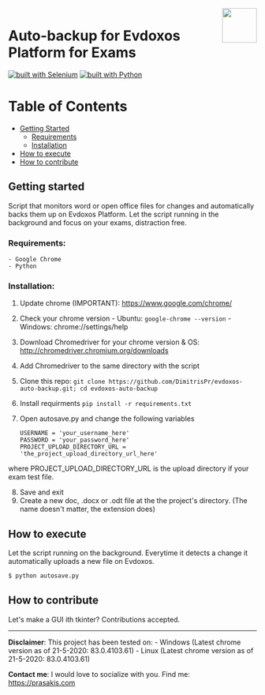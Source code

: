 <img src="https://upload.wikimedia.org/wikipedia/en/7/7e/UNIPI.jpg" width="70" align="right">

# Auto-backup for Evdoxos Platform for Exams

[![built with Selenium](https://img.shields.io/badge/built%20with-Selenium-yellow.svg)](https://github.com/SeleniumHQ/selenium)
[![built with Python](https://img.shields.io/badge/built%20with-Python-red.svg)](https://www.python.org/)


Table of Contents
=================

* [Getting Started](#getting-started)
  * [Requirements](#requirements)
  * [Installation](#installation)
* [How to execute](#how-to-execute)  
* [How to contribute](#how-to-contribute)  

## Getting started

Script that monitors word or open office files for changes and automatically backs them up on Evdoxos Platform.
Let the script running in the background and focus on your exams, distraction free.

### Requirements:
    - Google Chrome
    - Python 
  
### Installation:

  1. Update chrome (IMPORTANT): https://www.google.com/chrome/ 
  2. Check your chrome version 
    - Ubuntu: `google-chrome --version`
    - Windows: chrome://settings/help
  3. Download Chromedriver for your chrome version & OS: http://chromedriver.chromium.org/downloads
  4. Add Chromedriver to the same directory with the script
  5. Clone this repo: `git clone https://github.com/DimitrisPr/evdoxos-auto-backup.git; cd evdoxos-auto-backup`
  6. Install requirments `pip install -r requirements.txt`
  7. Open autosave.py and change the following variables
    
      ```
      USERNAME = 'your_username_here'
      PASSWORD = 'your_password_here'
      PROJECT_UPLOAD_DIRECTORY_URL = 'the_project_upload_directory_url_here'
      ```
  where PROJECT_UPLOAD_DIRECTORY_URL is the upload directory if your exam test file. 
  
  8. Save and exit
  9. Create a new doc, .docx or .odt file at the the project's directory. (The name doesn't matter, the extension does)
  
## How to execute

Let the script running on the background. Everytime it detects a change it automatically uploads a new file on Evdoxos.
```bash
$ python autosave.py
```

## How to contribute

Let's make a GUI ith tkinter? Contributions accepted. 

<hr/> 

**Disclaimer**: This project has been tested on:
                  - Windows (Latest chrome version as of 21-5-2020: 83.0.4103.61)
                  - Linux (Latest chrome version as of 21-5-2020: 83.0.4103.61)

**Contact me**: I would love to socialize with you. Find me: https://prasakis.com
